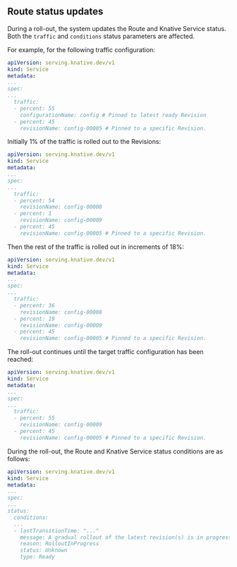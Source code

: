 ## Route status updates

During a roll-out, the system updates the Route and Knative Service status. Both the `traffic` and `conditions` status parameters are affected.

For example, for the following traffic configuration:

```yaml
apiVersion: serving.knative.dev/v1
kind: Service
metadata:
...
spec:
...
  traffic:
  - percent: 55
    configurationName: config # Pinned to latest ready Revision
  - percent: 45
    revisionName: config-00005 # Pinned to a specific Revision.
```

Initially 1% of the traffic is rolled out to the Revisions:

```yaml
apiVersion: serving.knative.dev/v1
kind: Service
metadata:
...
spec:
...
  traffic:
  - percent: 54
    revisionName: config-00008
  - percent: 1
    revisionName: config-00009
  - percent: 45
    revisionName: config-00005 # Pinned to a specific Revision.
```

Then the rest of the traffic is rolled out in increments of 18%:

```yaml
apiVersion: serving.knative.dev/v1
kind: Service
metadata:
...
spec:
...
  traffic:
  - percent: 36
    revisionName: config-00008
  - percent: 19
    revisionName: config-00009
  - percent: 45
    revisionName: config-00005 # Pinned to a specific Revision.
```

The roll-out continues until the target traffic configuration has been reached:

```yaml
apiVersion: serving.knative.dev/v1
kind: Service
metadata:
...
spec:
...
  traffic:
  - percent: 55
    revisionName: config-00009
  - percent: 45
    revisionName: config-00005 # Pinned to a specific Revision.
```

During the roll-out, the Route and Knative Service status conditions are as follows:

```yaml
apiVersion: serving.knative.dev/v1
kind: Service
metadata:
...
spec:
...
status:
  conditions:
  ...
  - lastTransitionTime: "..."
    message: A gradual rollout of the latest revision(s) is in progress.
    reason: RolloutInProgress
    status: Unknown
    type: Ready
```

